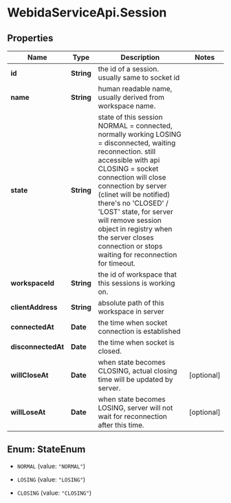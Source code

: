 # WebidaServiceApi.Session

## Properties
Name | Type | Description | Notes
------------ | ------------- | ------------- | -------------
**id** | **String** | the id of a session. usually same to socket id | 
**name** | **String** | human readable name, usually derived from workspace name. | 
**state** | **String** | state of this session NORMAL &#x3D; connected, normally working LOSING &#x3D; disconnected, waiting reconnection. still accessible with api CLOSING &#x3D; socket connection will close connection by server (clinet will be notified)  there&#39;s no &#39;CLOSED&#39; / &#39;LOST&#39; state, for server will remove session object in registry  when the server closes connection or stops waiting for reconnection for timeout.    | 
**workspaceId** | **String** | the id of workspace that this sessions is working on. | 
**clientAddress** | **String** | absolute path of this workspace in server | 
**connectedAt** | **Date** | the time when socket connection is established | 
**disconnectedAt** | **Date** | the time when socket is closed. | 
**willCloseAt** | **Date** | when state becomes CLOSING, actual closing time will be updated by server. | [optional] 
**willLoseAt** | **Date** | when state becomes LOSING, server will not wait for reconnection after this time. | [optional] 


<a name="StateEnum"></a>
## Enum: StateEnum


* `NORMAL` (value: `"NORMAL"`)

* `LOSING` (value: `"LOSING"`)

* `CLOSING` (value: `"CLOSING"`)




